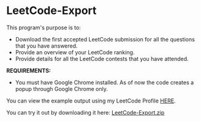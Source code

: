 # LeetCode-Export

This program's purpose is to:
<ul>
  <li>Download the first accepted LeetCode submission for all the questions that you have answered.</li>
  <li>Provide an overview of your LeetCode ranking.</li>
  <li>Provide details for all the LeetCode contests that you have attended.</li>
</ul>



<b>REQUIREMENTS:</b>
<ul>
  <li>You must have Google Chrome installed. As of now the code creates a popup through Google Chrome only.</li> 
</ul>
You can view the example output using my LeetCode Profile <a href="https://github.com/thegameworden/LeetCode-Answers">HERE</a>.

You can try it out by downloading it here: [LeetCode-Export.zip](https://github.com/thegameworden/LeetCode-Export/files/11247238/LeetCode-Export.zip)
